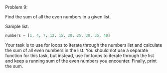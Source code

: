 Problem 9:

Find the sum of all the even numbers in a given list.

Sample list:

```python
numbers = [1, 4, 7, 12, 15, 20, 25, 30, 35, 40]
```

Your task is to use for loops to iterate through the numbers list and calculate the sum of all even numbers in the list. You should not use a separate function for this task, but instead, use for loops to iterate through the list and keep a running sum of the even numbers you encounter. Finally, print the sum.
